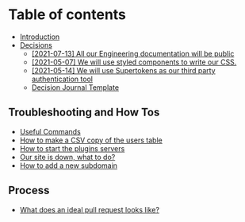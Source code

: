 # Table of contents

- [Introduction](../../README.md)
- [Decisions](../decisions/README.md)
  - [\[2021-07-13\] All our Engineering documentation will be public](../decisions/public_documentation.md)
  - [\[2021-05-07\] We will use styled components to write our CSS.](../decisions/styled_components_for_css.md)
  - [\[2021-05-14\] We will use Supertokens as our third party authentication tool](../decisions/supertokens_for_auth.md)
  - [Decision Journal Template](../decisions/template.md)

## Troubleshooting and How Tos

- [Useful Commands](../troubleshooting-and-how-tos/useful-commands.md)
- [How to make a CSV copy of the users table](../troubleshooting-and-how-tos/copy-of-making-a-csv-copy-of-the-users-table.md)
- [How to start the plugins servers](../troubleshooting-and-how-tos/how-to-start-the-plugins-servers.md)
- [Our site is down, what to do?](../troubleshooting-and-how-tos/our-site-is-down-what-to-do.md)
- [How to add a new subdomain](../troubleshooting-and-how-tos/untitled.md)

## Process

- [What does an ideal pull request looks like?](../process/what-does-an-ideal-pull-request-looks-like.md)
